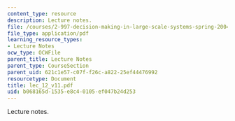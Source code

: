```yaml
---
content_type: resource
description: Lecture notes.
file: /courses/2-997-decision-making-in-large-scale-systems-spring-2004/b068165d1535e8c40105ef047b24d253_lec_12_v11.pdf
file_type: application/pdf
learning_resource_types:
- Lecture Notes
ocw_type: OCWFile
parent_title: Lecture Notes
parent_type: CourseSection
parent_uid: 621c1e57-c07f-f26c-a822-25ef44476992
resourcetype: Document
title: lec_12_v11.pdf
uid: b068165d-1535-e8c4-0105-ef047b24d253
---
```

Lecture notes.

